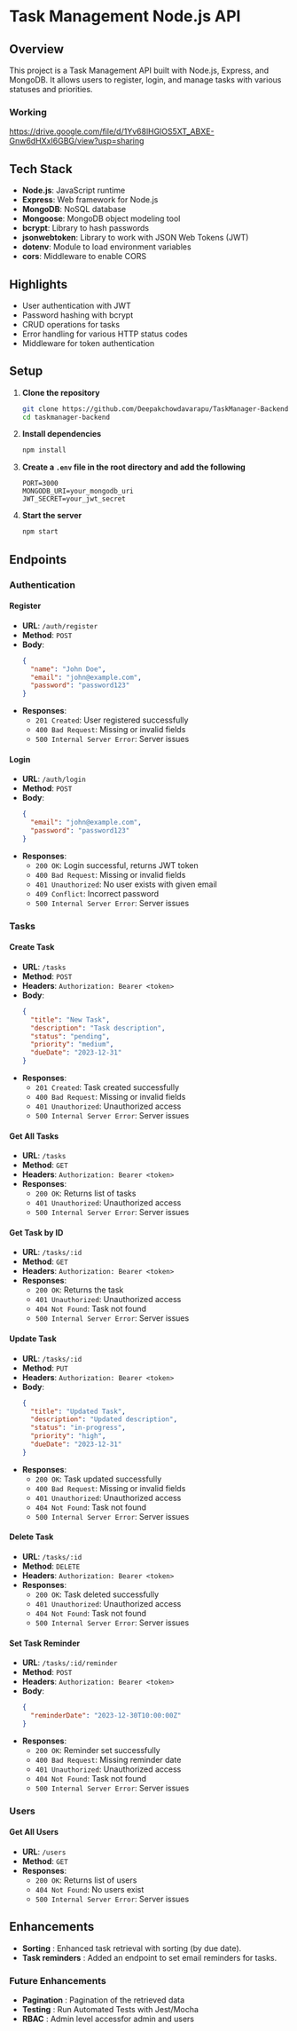 # Task Management Node.js API

## Overview 
This project is a Task Management API built with Node.js, Express, and MongoDB. It allows users to register, login, and manage tasks with various statuses and priorities.

### Working
https://drive.google.com/file/d/1Yv68lHGlOS5XT_ABXE-Gnw6dHXxI6GBG/view?usp=sharing

## Tech Stack
- **Node.js**: JavaScript runtime
- **Express**: Web framework for Node.js
- **MongoDB**: NoSQL database
- **Mongoose**: MongoDB object modeling tool
- **bcrypt**: Library to hash passwords
- **jsonwebtoken**: Library to work with JSON Web Tokens (JWT)
- **dotenv**: Module to load environment variables
- **cors**: Middleware to enable CORS

## Highlights
- User authentication with JWT
- Password hashing with bcrypt
- CRUD operations for tasks
- Error handling for various HTTP status codes
- Middleware for token authentication

## Setup

1. **Clone the repository**
    ```bash
    git clone https://github.com/Deepakchowdavarapu/TaskManager-Backend.git
    cd taskmanager-backend
    ```

2. **Install dependencies**
    ```bash
    npm install
    ```

3. **Create a `.env` file in the root directory and add the following**
    ```
    PORT=3000
    MONGODB_URI=your_mongodb_uri
    JWT_SECRET=your_jwt_secret
    ```

4. **Start the server**
    ```bash
    npm start
    ```

## Endpoints

### Authentication

#### Register
- **URL**: `/auth/register`
- **Method**: `POST`
- **Body**:
    ```json
    {
      "name": "John Doe",
      "email": "john@example.com",
      "password": "password123"
    }
    ```
- **Responses**:
    - `201 Created`: User registered successfully
    - `400 Bad Request`: Missing or invalid fields
    - `500 Internal Server Error`: Server issues

#### Login
- **URL**: `/auth/login`
- **Method**: `POST`
- **Body**:
    ```json
    {
      "email": "john@example.com",
      "password": "password123"
    }
    ```
- **Responses**:
    - `200 OK`: Login successful, returns JWT token
    - `400 Bad Request`: Missing or invalid fields
    - `401 Unauthorized`: No user exists with given email
    - `409 Conflict`: Incorrect password
    - `500 Internal Server Error`: Server issues

### Tasks

#### Create Task
- **URL**: `/tasks`
- **Method**: `POST`
- **Headers**: `Authorization: Bearer <token>`
- **Body**:
    ```json
    {
      "title": "New Task",
      "description": "Task description",
      "status": "pending",
      "priority": "medium",
      "dueDate": "2023-12-31"
    }
    ```
- **Responses**:
    - `201 Created`: Task created successfully
    - `400 Bad Request`: Missing or invalid fields
    - `401 Unauthorized`: Unauthorized access
    - `500 Internal Server Error`: Server issues

#### Get All Tasks
- **URL**: `/tasks`
- **Method**: `GET`
- **Headers**: `Authorization: Bearer <token>`
- **Responses**:
    - `200 OK`: Returns list of tasks
    - `401 Unauthorized`: Unauthorized access
    - `500 Internal Server Error`: Server issues

#### Get Task by ID
- **URL**: `/tasks/:id`
- **Method**: `GET`
- **Headers**: `Authorization: Bearer <token>`
- **Responses**:
    - `200 OK`: Returns the task
    - `401 Unauthorized`: Unauthorized access
    - `404 Not Found`: Task not found
    - `500 Internal Server Error`: Server issues

#### Update Task
- **URL**: `/tasks/:id`
- **Method**: `PUT`
- **Headers**: `Authorization: Bearer <token>`
- **Body**:
    ```json
    {
      "title": "Updated Task",
      "description": "Updated description",
      "status": "in-progress",
      "priority": "high",
      "dueDate": "2023-12-31"
    }
    ```
- **Responses**:
    - `200 OK`: Task updated successfully
    - `400 Bad Request`: Missing or invalid fields
    - `401 Unauthorized`: Unauthorized access
    - `404 Not Found`: Task not found
    - `500 Internal Server Error`: Server issues

#### Delete Task
- **URL**: `/tasks/:id`
- **Method**: `DELETE`
- **Headers**: `Authorization: Bearer <token>`
- **Responses**:
    - `200 OK`: Task deleted successfully
    - `401 Unauthorized`: Unauthorized access
    - `404 Not Found`: Task not found
    - `500 Internal Server Error`: Server issues

#### Set Task Reminder
- **URL**: `/tasks/:id/reminder`
- **Method**: `POST`
- **Headers**: `Authorization: Bearer <token>`
- **Body**:
    ```json
    {
      "reminderDate": "2023-12-30T10:00:00Z"
    }
    ```
- **Responses**:
    - `200 OK`: Reminder set successfully
    - `400 Bad Request`: Missing reminder date
    - `401 Unauthorized`: Unauthorized access
    - `404 Not Found`: Task not found
    - `500 Internal Server Error`: Server issues

### Users

#### Get All Users
- **URL**: `/users`
- **Method**: `GET`
- **Responses**:
    - `200 OK`: Returns list of users
    - `404 Not Found`: No users exist
    - `500 Internal Server Error`: Server issues
 
  
## Enhancements
- **Sorting** : Enhanced task retrieval with sorting (by due date).
- **Task reminders** :  Added an endpoint to set email reminders for tasks.


### Future Enhancements
  - **Pagination** : Pagination of the retrieved data
  - **Testing** : Run Automated Tests with Jest/Mocha
  - **RBAC** : Admin level accessfor admin and users